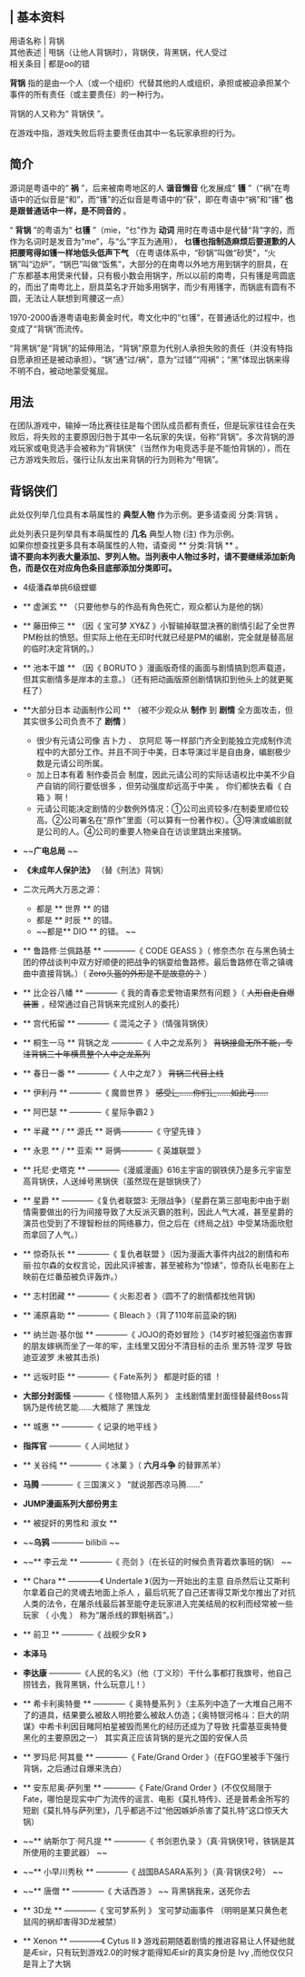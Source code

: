 |  **基本资料**  
---  
用语名称  |  背锅   
其他表述  |  甩锅（让他人背锅时），背锅侠，背黑锅，代人受过   
相关条目  |  都是oo的错   
  
**背锅** 指的是由一个人（或一个组织）代替其他的人或组织，承担或被迫承担某个事件的所有责任（或主要责任）的一种行为。

背锅的人又称为“  背锅侠  ”。

在游戏中指，游戏失败后将主要责任由其中一名玩家承担的行为。

##  简介

源词是粤语中的“ **祸** ”，后来被南粤地区的人 **谐音懒音** 化发展成“ **镬**
”（“祸”在粤语中的近似音是“和”，而“镬”的近似音是粤语中的“获”，即在粤语中“祸”和“镬” **也是跟普通话中一样，是不同音的** 。

“ **背锅** ”的粤语为“ **乜镬** ”（mie，“乜”作为 **动词**
用时在粤语中是代替“背”字的，而作为名词时是发音为“me”，与“么”字互为通用）， **乜镬也指制造麻烦后要道歉的人把腰弯得如镬一样地低头低声下气**
（在粤语体系中，“砂锅”叫做“砂煲"，“火锅”叫“边炉”，“锅巴”叫做“饭焦”，大部分的在南粤以外地方用到锅字的厨具，在广东都基本用煲来代替，只有极小数会用锅字，所以以前的南粤，只有镬是弯圆底的，而出了南粤北上，厨具菜名才开始多用锅字，而少有用镬字，而锅底有圆有不圆，无法让人联想到弯腰这一点）

1970-2000香港粤语电影黄金时代，粤文化中的“乜镬”，在普通话化的过程中，也变成了“背锅”而流传。

“背黑锅”是“背锅”的延伸用法，“背锅”原意为代别人承担失败的责任（并没有特指自愿承担还是被动承担）。“锅”通“过/祸”，意为“过错”“闯祸”；“黑”体现出锅来得不明不白，被动地蒙受冤屈。

##  用法

在团队游戏中，输掉一场比赛往往是每个团队成员都有责任，但是玩家往往会在失败后，将失败的主要原因归咎于其中一名玩家的失误，俗称“背锅”。多次背锅的游戏玩家或电竞选手会被称为“背锅侠”（当然作为电竞选手是不能怕背锅的），而在己方游戏失败后，强行让队友出来背锅的行为则称为“甩锅”。

##  背锅侠们

此处仅列举几位具有本萌属性的 **典型人物** 作为示例。更多请查阅  分类:背锅  。

此处列表只是列举具有本萌属性的 **几名** 典型人物  (注)  作为示例。  
如果你想查找更多具有本萌属性的人物，请查阅 ** 分类:背锅  ** 。  
**请不要向本列表大量添加、罗列人物。当列表中人物过多时，请不要继续添加新角色，而是仅在对应角色条目底部添加分类即可。**

  * 4级潘森单挑6级螳螂 
  * ** 虚渊玄  ** （只要他参与的作品有角色死亡，观众都认为是他的锅） 
  * ** 藤田伸三  ** （因《  宝可梦 XY&Z  》小智输掉联盟决赛的剧情引起了全世界PM粉丝的愤怒。但实际上他在无印时代就已经是PM的编剧，完全就是替高层的临时决定背锅的。） 
  * ** 池本干雄  ** （因《  BORUTO  》漫画版奇怪的画面与剧情搞到怨声载道，但其实剧情多是岸本的主意。）（还有把动画版原创剧情锅扣到他头上的就更冤枉了） 
  * **大部分日本 动画制作公司  ** （被不少观众从 **制作** 到 **剧情** 全方面攻击，但其实很多公司负责不了 **剧情** ） 
    * 很少有元请公司像  吉卜力  、  京阿尼  等一样部门齐全到能独立完成制作流程中的大部分工作。并且不同于中美，日本导演过半是自由身，编剧极少数是元请公司所属。 
    * 加上日本有着  制作委员会  制度，因此元请公司的实际话语权比中美不少自产自销的同行要低很多  ，但劳动强度却远高于中美  。  你们都快去看《  白箱  》啊！ 
    * 元请公司能决定剧情的少数例外情况：①公司出资较多/在制委里顺位较高。②公司署名在“原作”里面（可以算有一份著作权）。③导演或编剧就是公司的人。④公司的重要人物亲自在访谈里跳出来接锅。 
  * ~~**广电总局** ~~
  * **《未成年人保护法》** （替《刑法》背锅） 
  * 二次元两大万恶之源： 
    * 都是 ** 世界  ** 的错 
    * 都是 ** 时辰  ** 的错。 
    * ~~都是** DIO  ** 的错。 ~~
  * ** 鲁路修·兰佩路基  ** ————《  CODE GEASS  》（  修奈杰尔  在与黑色骑士团的停战谈判中双方好顺便的把战争的锅耍给鲁路修。最后鲁路修在零之镇魂曲中直接背锅。）（ ~~Zero头盔的外形是不是故意的？~~ ） 
  * ** 比企谷八幡  ** ————《  我的青春恋爱物语果然有问题  》（ ~~人形自走自爆装置~~ ，经常通过自己背锅来完成别人的委托） 
  * ** 宫代拓留  ** ————《  混沌之子  》（情强背锅侠） 
  * ** 桐生一马  ** 背锅之龙  ————《  人中之龙系列  》 ~~背锅接盘无所不能，专注背锅三十年横贯整个人中之龙系列~~
  * ** 春日一番  ** ————《  人中之龙7  》 ~~背锅二代目上线~~
  * ** 伊利丹  ** ————《  魔兽世界  》 ~~感受辶……你们辶……如此弓……~~
  * ** 阿巴瑟  ** ————《  星际争霸2  》 
  * ** 半藏  ** / ** 源氏  ** 哥俩————《  守望先锋  》 
  * ** 永恩  ** / ** 亚索  ** 哥俩————《  英雄联盟  》 
  * ** 托尼·史塔克  ** ————《漫威漫画》616主宇宙的钢铁侠乃是多元宇宙至高背锅侠，人送绰号黑锅侠（虽然现在是银锅侠了） 
  * ** 星爵  ** ————《复仇者联盟3: 无限战争》（星爵在第三部电影中由于剧情需要做出的行为间接导致了大反派灭霸的胜利，因此人气大减，甚至星爵的演员也受到了不理智粉丝的网络暴力，但之后在《终局之战》中受某场面欣慰而拿回了人气。） 
  * ** 惊奇队长  ** ————《  复仇者联盟  》（因为漫画大事件内战2的剧情和布丽·拉尔森的女权言论，因此风评被害，甚至被称为“惊婊”，惊奇队长电影在上映前在烂番茄被负评轰炸。） 
  * ** 志村团藏  ** ————《  火影忍者  》（圆不了的剧情都找他背锅) 
  * ** 浦原喜助  ** ————《  Bleach  》（背了110年前蓝染的锅) 
  * ** 纳兰迦·基尔伽  ** ————《  JOJO的奇妙冒险  》（14岁时被犯强盗伤害罪的朋友嫁祸而坐了一年的牢，主线里又因分不清目标的击杀  里苏特·涅罗  导致  迪亚波罗  未被其击杀) 
  * ** 远坂时臣  ** ————《  Fate系列  》  都是时臣的错  ！ 

  * **大部分封面怪** ————《  怪物猎人系列  》  主线剧情里封面怪替最终Boss背锅乃是传统艺能……大概除了  黑蚀龙 
  * ** 城惠  ** ————《  记录的地平线  》 
  * **指挥官** ————《  人间地狱  》 
  * ** 关谷纯  ** ————《  冰菓  》（ **六月斗争** 的替罪羔羊） 
  * **马腾** ————《  三国演义  》  “就说那西凉马腾……” 
  * **JUMP漫画系列大部份男主**
  * ** 被捉奸的男性和  淑女  **
  * ~~**乌鸦** ————  bilibili  ~~
  * ~~** 李云龙  ** ————《  亮剑  》（在长征的时候负责背着炊事班的锅） ~~
  * ** Chara  ** ————《  Undertale  》（因为一开始出的主意  自杀然后让艾斯利尔拿着自己的灵魂去地面上杀人  ，最后坑死了自己还害得艾斯戈尔推出了对抗人类的法令，在屠杀线最后甚至能夺走玩家进入完美结局的权利而经常被一些  玩家  （  小鬼  ）  称为“屠杀线的罪魁祸首”。） 
  * ** 前卫  ** ————《  战舰少女R  》 
  * **本泽马**
  * **李达康** ————《人民的名义》（他（丁义珍）干什么事都打我旗号，他自己捞钱去，我背黑锅，什么玩意儿！） 
  * ** 希卡利奥特曼  ** ————《  奥特曼系列  》（主系列中造了一大堆自己用不了的道具，结果要么被敌人明抢要么被敌人仿造；《奥特银河格斗：巨大的阴谋》中希卡利因目睹阿柏星被毁而黑化的经历还成为了导致  托雷基亚奥特曼  黑化的主要原因之一）  其实真正应该背锅的是光之国的安保人员 
  * ** 罗玛尼·阿其曼  ** ————《  Fate/Grand Order  》（在FGO里被手下强行背锅，之后通过自爆来洗白） 
  * ** 安东尼奥·萨列里  ** ————《  Fate/Grand Order  》(不仅仅局限于Fate，哪怕是现实中广为流传的谣言、电影《莫扎特传》、还是普希金所写的短剧《莫扎特与萨列里》，几乎都逃不过“他因嫉妒杀害了莫扎特”这口惊天大锅） 
  * ~~** 纳斯尔丁·阿凡提  ** ————《  书剑恩仇录  》（真·背锅侠1号，铁锅是其所使用的主要武器） ~~
  * ~~** 小早川秀秋  ** ————《  战国BASARA系列  》（真·背锅侠2号） ~~
  * ~~** 唐僧  ** ————《  大话西游  》 ~~ 背黑锅我来，送死你去 
  * ** 3D龙  ** ————《  宝可梦系列  》  宝可梦动画事件  （明明是某只黄色老鼠闯的祸却害得3D龙被禁） 
  * ** Xenon  ** ————《  Cytus II  》  游戏前期随着剧情的推进容易让人怀疑他就是Æsir，只有玩到游戏2.0的时候才能得知Æsir的真实身份是  Ivy  ,而他仅仅只是背上了大锅 

